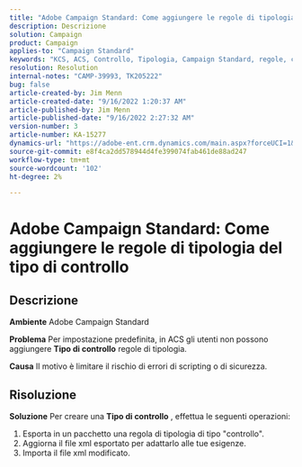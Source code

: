 ```yaml
---
title: "Adobe Campaign Standard: Come aggiungere le regole di tipologia del tipo di controllo"
description: Descrizione
solution: Campaign
product: Campaign
applies-to: "Campaign Standard"
keywords: "KCS, ACS, Controllo, Tipologia, Campaign Standard, regole, come, aggiungere"
resolution: Resolution
internal-notes: "CAMP-39993, TK205222"
bug: false
article-created-by: Jim Menn
article-created-date: "9/16/2022 1:20:37 AM"
article-published-by: Jim Menn
article-published-date: "9/16/2022 2:27:32 AM"
version-number: 3
article-number: KA-15277
dynamics-url: "https://adobe-ent.crm.dynamics.com/main.aspx?forceUCI=1&pagetype=entityrecord&etn=knowledgearticle&id=7b5e60c4-5d35-ed11-9db1-0022480866ad"
source-git-commit: e8f4ca2dd578944d4fe399074fab461de88ad247
workflow-type: tm+mt
source-wordcount: '102'
ht-degree: 2%

---
```


# Adobe Campaign Standard: Come aggiungere le regole di tipologia del tipo di controllo

## Descrizione


<b>Ambiente</b>
Adobe Campaign Standard

<b>Problema</b>
Per impostazione predefinita, in ACS gli utenti non possono aggiungere <b>Tipo di controllo</b> regole di tipologia.

<b>Causa</b>
Il motivo è limitare il rischio di errori di scripting o di sicurezza.


## Risoluzione


<b>Soluzione</b>
Per creare una <b>Tipo di controllo</b> , effettua le seguenti operazioni:

1. Esporta in un pacchetto una regola di tipologia di tipo &quot;controllo&quot;.
2. Aggiorna il file xml esportato per adattarlo alle tue esigenze.
3. Importa il file xml modificato.
